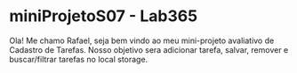 # miniProjetoS07 - Lab365 

Ola! Me chamo Rafael, seja bem vindo ao meu mini-projeto avaliativo de Cadastro de Tarefas.
Nosso objetivo sera adicionar tarefa, salvar, remover e buscar/filtrar tarefas no local storage. 
